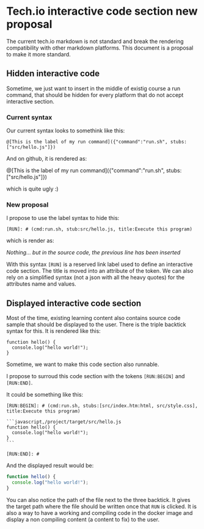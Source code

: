 # Tech.io interactive code section new proposal

The current tech.io markdown is not standard and break the rendering compatibility with other markdown platforms.
This document is a proposal to make it more standard.

## Hidden interactive code

Sometime, we just want to insert in the middle of existig course a run command, that should be hidden for every platform that do not accept interactive section.

### Current syntax

Our current syntax looks to somethink like this:
```
@[This is the label of my run command]({"command":"run.sh", stubs:["src/hello.js"]})
```
And on github, it is rendered as:

@[This is the label of my run command]({"command":"run.sh", stubs:["src/hello.js"]})

which is quite ugly :)

### New proposal

I propose to use the label syntax to hide this:
```
[RUN]: # (cmd:run.sh, stub:src/hello.js, title:Execute this program)
```
which is render as:

[RUN]: # (command:run.sh, stub:src/hello.js, title:Execute this program)

_Nothing... but in the source code, the previous line has been inserted_

With this syntax `[RUN]` is a reserved link label used to define an interactive code section. The title is moved into an attribute of the token. We can also rely on a simplified syntax (not a json with all the heavy quotes) for the attributes name and values.

## Displayed interactive code section

Most of the time, existing learning content also contains source code sample that should be displayed to the user. There is the triple backtick syntax for this. It is rendered like this:

```
function hello() {
  console.log("hello world!");
}
```

Sometime, we want to make this code section also runnable.

I propose to surroud this code section with the tokens `[RUN:BEGIN]` and `[RUN:END]`.

It could be something like this:

````
[RUN:BEGIN]: # (cmd:run.sh, stubs:[src/index.htm:html, src/style.css], title:Execute this program)

```javascript,/project/target/src/hello.js
function hello() {
  console.log("hello world!");
}
```

[RUN:END]: #
````

And the displayed result would be:

[RUN:BEGIN]: # (cmd:run.sh, stubs:[src/index.htm:html, src/style.css], title:Execute this program)

```javascript,/project/target/src/hello.js
function hello() {
  console.log("hello world!");
}
```

[RUN:END]: #

You can also notice the path of the file next to the three backtick. It gives the target path where the file should be written once that `RUN` is clicked. It is also a way to have a working and compiling code in the docker image and display a non compiling content (a content to fix) to the user.
